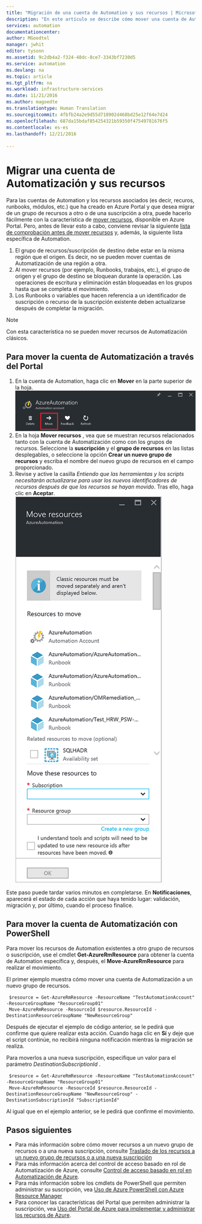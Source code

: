 ```yaml
---
title: "Migración de una cuenta de Automation y sus recursos | Microsoft Docs"
description: "En este artículo se describe cómo mover una cuenta de Automatización en Automatización de Azure y sus recursos relacionados correspondientes de una suscripción a otra."
services: automation
documentationcenter: 
author: MGoedtel
manager: jwhit
editor: tysonn
ms.assetid: 9c2db4a2-f324-48dc-8ce7-3343bf7230d5
ms.service: automation
ms.devlang: na
ms.topic: article
ms.tgt_pltfrm: na
ms.workload: infrastructure-services
ms.date: 11/21/2016
ms.author: magoedte
ms.translationtype: Human Translation
ms.sourcegitcommit: 4fbfb24a2e9d55d718902d468bd25e12f64e7d24
ms.openlocfilehash: 687da15bdaf854254321b59350f47549781676f5
ms.contentlocale: es-es
ms.lasthandoff: 12/21/2016

---
```

# <a name="migrate-automation-account-and-resources"></a>Migrar una cuenta de Automatización y sus recursos
Para las cuentas de Automation y los recursos asociados (es decir, recuros, runbooks, módulos, etc.) que ha creado en Azure Portal y que desea migrar de un grupo de recursos a otro o de una suscripción a otra, puede hacerlo fácilmente con la característica de [mover recursos](../azure-resource-manager/resource-group-move-resources.md), disponible en Azure Portal. Pero, antes de llevar esto a cabo, conviene revisar la siguiente [lista de comprobación antes de mover recursos](../azure-resource-manager/resource-group-move-resources.md#checklist-before-moving-resources) y, además, la siguiente lista específica de Automation.   

1. El grupo de recursos/suscripción de destino debe estar en la misma región que el origen.  Es decir, no se pueden mover cuentas de Automatización de una región a otra.
2. Al mover recursos (por ejemplo, Runbooks, trabajos, etc.), el grupo de origen y el grupo de destino se bloquean durante la operación. Las operaciones de escritura y eliminación están bloqueadas en los grupos hasta que se completa el movimiento.  
3. Los Runbooks o variables que hacen referencia a un identificador de suscripción o recurso de la suscripción existente deben actualizarse después de completar la migración.   

> [!NOTE]
> Con esta característica no se pueden mover recursos de Automatización clásicos.
>
>

## <a name="to-move-the-automation-account-using-the-portal"></a>Para mover la cuenta de Automatización a través del Portal
1. En la cuenta de Automation, haga clic en **Mover** en la parte superior de la hoja. <br> ![Opción Mover](media/automation-migrate-account-subscription/automation-menu-move.png)<br>
2. En la hoja **Mover recursos** , vea que se muestran recursos relacionados tanto con la cuenta de Automatización como con los grupos de recursos.  Seleccione la **suscripción** y el **grupo de recursos** en las listas desplegables, o seleccione la opción **Crear un nuevo grupo de recursos** y escriba el nombre del nuevo grupo de recursos en el campo proporcionado.  
3. Revise y active la casilla *Entiendo que las herramientas y los scripts necesitarán actualizarse para usar los nuevos identificadores de recursos después de que los recursos se hayan movido*. Tras ello, haga clic en **Aceptar**.<br> ![Hoja Mover recursos](media/automation-migrate-account-subscription/automation-move-resources-blade.png)<br>   

Este paso puede tardar varios minutos en completarse.  En **Notificaciones**, aparecerá el estado de cada acción que haya tenido lugar: validación, migración y, por último, cuando el proceso finalice.     

## <a name="to-move-the-automation-account-using-powershell"></a>Para mover la cuenta de Automatización con PowerShell
Para mover los recursos de Automation existentes a otro grupo de recursos o suscripción, use el cmdlet **Get-AzureRmResource** para obtener la cuenta de Automation específica y, después, el **Move-AzureRmResource** para realizar el movimiento.

El primer ejemplo muestra cómo mover una cuenta de Automatización a un nuevo grupo de recursos.

   ```
    $resource = Get-AzureRmResource -ResourceName "TestAutomationAccount" -ResourceGroupName "ResourceGroup01"
    Move-AzureRmResource -ResourceId $resource.ResourceId -DestinationResourceGroupName "NewResourceGroup"
   ```

Después de ejecutar el ejemplo de código anterior, se le pedirá que confirme que quiere realizar esta acción.  Cuando haga clic en **Sí** y deje que el script continúe, no recibirá ninguna notificación mientras la migración se realiza.  

Para moverlos a una nueva suscripción, especifique un valor para el parámetro *DestinationSubscriptionId* .

   ```
    $resource = Get-AzureRmResource -ResourceName "TestAutomationAccount" -ResourceGroupName "ResourceGroup01"
    Move-AzureRmResource -ResourceId $resource.ResourceId -DestinationResourceGroupName "NewResourceGroup" -DestinationSubscriptionId "SubscriptionId"
   ```

Al igual que en el ejemplo anterior, se le pedirá que confirme el movimiento.  

## <a name="next-steps"></a>Pasos siguientes
* Para más información sobre cómo mover recursos a un nuevo grupo de recursos o a una nueva suscripción, consulte [Traslado de los recursos a un nuevo grupo de recursos o a una nueva suscripción](../azure-resource-manager/resource-group-move-resources.md)
* Para más información acerca del control de acceso basado en rol de Automatización de Azure, consulte [Control de acceso basado en rol en Automatización de Azure](automation-role-based-access-control.md).
* Para más información sobre los cmdlets de PowerShell que permiten administrar su suscripción, vea [Uso de Azure PowerShell con Azure Resource Manager](../azure-resource-manager/powershell-azure-resource-manager.md)
* Para conocer las características del Portal que permiten administrar la suscripción, vea [Uso del Portal de Azure para implementar y administrar los recursos de Azure](../azure-resource-manager/resource-group-portal.md).

